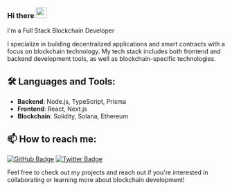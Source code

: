 ### Hi there <img src="https://media.giphy.com/media/hvRJCLFzcasrR4ia7z/giphy.gif" width="25px" height="25px">

I'm a Full Stack Blockchain Developer

I specialize in building decentralized applications and smart contracts with a focus on blockchain technology. My tech stack includes both frontend and backend development tools, as well as blockchain-specific technologies.

## 🛠️ Languages and Tools:

- **Backend**: Node.js, TypeScript, Prisma
- **Frontend**: React, Next.js
- **Blockchain**: Solidity, Solana, Ethereum

## 📫 How to reach me:

[![GitHub Badge](https://img.shields.io/badge/GitHub-iamnas-181717?style=for-the-badge&logo=github)](https://github.com/Official-Krish)
[![Twitter Badge](https://img.shields.io/badge/Twitter-@0xnas__eth-1DA1F2?style=for-the-badge&logo=twitter)](https://x.com/KrishAnand0103)

Feel free to check out my projects and reach out if you're interested in collaborating or learning more about blockchain development!
